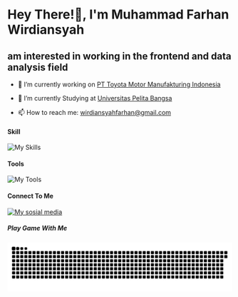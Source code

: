 
# Hey There!👋, I'm Muhammad Farhan Wirdiansyah
##             am interested in working in the frontend and data analysis field                            
      
<!--
**Farhansyah-Dev/Farhansyah-Dev** is a ✨ _special_ ✨ repository because its `README.md` (this file) appears on your GitHub profile.

Here are some ideas to get you started:

- 🔭 I’m currently working on ...
- 🌱 I’m currently learning ...
- 👯 I’m looking to collaborate on ...
- 🤔 I’m looking for help with ...
- 💬 Ask me about ...
- 📫 How to reach me: ...
- 😄 Pronouns: ...
- ⚡ Fun fact: ...
-->

- 🔭 I’m currently working on [PT Toyota Motor Manufakturing Indonesia](https://www.toyota.co.id/)
  
- 🌱 I’m currently Studying at  [Universitas Pelita Bangsa](https://ecampus.pelitabangsa.ac.id/pb/)

- 📫 How to reach me: wirdiansyahfarhan@gmail.com

#### Skill
![My Skills](https://skillicons.dev/icons?i=html,css,javascript,php&perline=3)

#### Tools
![My Tools](https://skillicons.dev/icons?i=git,github,laravel,react&perline=3)


#### Connect To Me
[![My sosial media](https://skillicons.dev/icons?i=instagram)](https://instagram.com/farhan.wrdsyh)

##### Play Game With Me

<img src="https://raw.githubusercontent.com/Farhansyah-Dev/Farhansyah-Dev/output/snake.svg" alt="Snake animation" />

###
